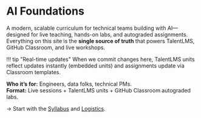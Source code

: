 # AI Foundations

A modern, scalable curriculum for technical teams building with AI—designed for live teaching, hands-on labs, and autograded assignments. Everything on this site is the **single source of truth** that powers TalentLMS, GitHub Classroom, and live workshops.

!!! tip "Real-time updates"
    When we commit changes here, TalentLMS units reflect updates instantly (embedded units) and assignments update via Classroom templates.

**Who it’s for:** Engineers, data folks, technical PMs.  
**Format:** Live sessions + TalentLMS units + GitHub Classroom autograded labs.

→ Start with the [Syllabus](syllabus.md) and [Logistics](logistics.md).
